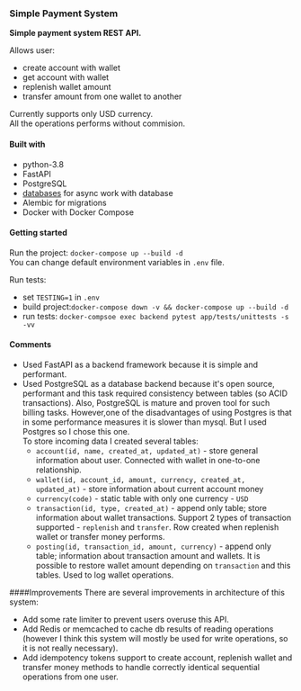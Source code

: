 ### Simple Payment System

**Simple payment system REST API.**  

Allows user:
- create account with wallet
- get account with wallet
- replenish wallet amount
- transfer amount from one wallet to another

Currently supports only USD currency.  
All the operations performs without commision.

#### Built with

- python-3.8
- FastAPI
- PostgreSQL
- [databases](https://github.com/encode/databases) for async work with database
- Alembic for migrations
- Docker with Docker Compose

#### Getting started

Run the project: `docker-compose up --build -d`  
You can change default environment variables in `.env` file.

Run tests:

- set `TESTING=1` in `.env`
- build project:`docker-compose down -v && docker-compose up --build -d`
- run tests: `docker-compsoe exec backend pytest app/tests/unittests -s -vv`

#### Comments

- Used FastAPI as a backend framework because it is simple and performant.
- Used PostgreSQL as a database backend because it's open source, performant and this task required consistency between
  tables (so ACID transactions). Also, PostgreSQL is mature and proven tool for such billing tasks. However,one of the
  disadvantages of using Postgres is that in some performance measures it is slower than mysql. But I used Postgres so I
  chose this one.  
  To store incoming data I created several tables:
    - `account(id, name, created_at, updated_at)` - store general information about user. Connected with wallet in
      one-to-one relationship.
    - `wallet(id, account_id, amount, currency, created_at, updated_at)` - store information about current account money
    - `currency(code)` - static table with only one currency - `USD`
    - `transaction(id, type, created_at)` - append only table; store information about wallet transactions. Support 2
      types of transaction supported - `replenish` and `transfer`. Row created when replenish wallet or transfer money
      performs.
    - `posting(id, transaction_id, amount, currency)` - append only table; information about transaction amount and
      wallets. It is possible to restore wallet amount depending on `transaction` and this tables. Used to log wallet
      operations.

####Improvements
There are several improvements in architecture of this system:

- Add some rate limiter to prevent users overuse this API.
- Add Redis or memcached to cache db results of reading operations
  (however I think this system will mostly be used for write operations, so it is not really necessary).
- Add idempotency tokens support to create account, replenish wallet and transfer money methods to handle correctly
  identical sequential operations from one user.
  